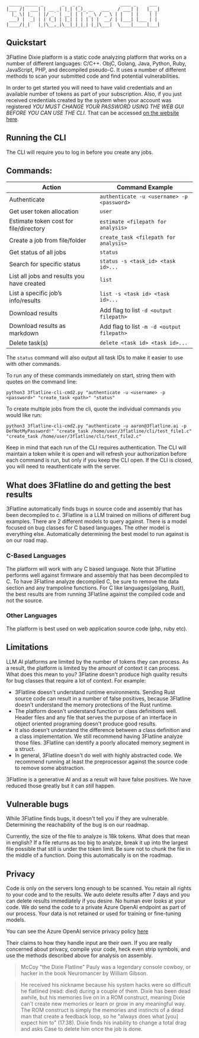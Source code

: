 ```
 _____ _____ _       _   _ _               ____ _     ___ 
|___ /|  ___| | __ _| |_| (_)_ __   ___   / ___| |   |_ _|
  |_ \| |_  | |/ _` | __| | | '_ \ / _ \ | |   | |    | | 
 ___) |  _| | | (_| | |_| | | | | |  __/ | |___| |___ | | 
|____/|_|   |_|\__,_|\__|_|_|_| |_|\___|  \____|_____|___|
```                                

## Quickstart

3Flatline Dixie platform is a static code analyzing platform that works on a number of different languages: C/C++. ObjC, Golang, Java, Python, Ruby, JavaScript, PHP, and decompiled pseudo-C.  It uses a number of different methods to scan your submitted code and find potential vulnerabilities.

In order to get started you will need to have valid credentials and an available number of tokens as part of your subscription.  Also, if you just received credentials created by the system when your account was registered *YOU MUST CHANGE YOUR PASSWORD USING THE WEB GUI BEFORE YOU CAN USE THE CLI*.  That can be accessed [on the website here](https://auth.3flatline.ai/login?client_id=573488kv0r42co4tv0j8qokeko&response_type=code&scope=email+openid+phone&redirect_uri=https%3A%2F%2F3flatline.ai).

## Running the CLI

The CLI will require you to log in before you create any jobs.

## Commands: 
| Action | Command Example |
| -- | -- |
|Authenticate | `authenticate -u <username> -p <password>` |
|Get user token allocation | `user` |
|Estimate token cost for file/directory | `estimate <filepath for analysis>`|
|Create a job from file/folder |`create_task <filepath for analysis>`|
|Get status of all jobs | `status`|
|Search for specific status| `status -s <task_id> <task id>...`|
|List all jobs and results you have created| `list`|
|List a specific job’s info/results| `list -s <task id> <task id>...`|
|Download results| Add flag to list `-d <output filepath>`|
|Download results as markdown| Add flag to list `-m -d <output filepath>`|
|Delete task(s)| `delete <task id> <task id>...`|

The `status` command will also output all task IDs to make it easier to use with other commands.

To run any of these commands immediately on start, string them with quotes on the command line:

```python3 3flatline-cli-cmd2.py "authenticate -u <username> -p <password>" "create_task <path>" "status"```


To create multiple jobs from the cli, quote the individual commands you would like run:

```python3 3flatline-cli-cmd2.py "authenticate -u aaron@3flatline.ai -p DefNotMyPassword!" "create_task /home/user/3flatline/cli/test_file1.c" "create_task /home/user/3flatline/cli/test_file2.c"```


Keep in mind that each run of the CLI requires authentication.  The CLI will maintain a token while it is open and will refresh your authorization before each command is run, but only if you keep the CLI open.  If the CLI is closed, you will need to reauthenticate with the server.  

## What does 3Flatline do and getting the best results

3Flatline automatically finds bugs in source code and assembly that has been decompiled to c. 3Flatline is a LLM trained on millions of different bug examples. There are 2 different models to query against. There is a model focused on bug classes for C based languages. The other model is everything else. Automatically determining the best model to run against is on our road map.

### C-Based Languages
The platform will work with any C based language. Note that 3Flatline performs well against firmware and assembly that has been decompiled to C. To have 3Flatline analyze decompiled C, be sure to remove the data section and any trampoline functions. For C like languages(golang, Rust), the best results are from running 3Flatline against the compiled code and not the source. 


### Other Languages
The platform is best used on web application source code (php, ruby etc). 

## Limitations
LLM AI platforms are limited by the number of tokens they can process. As a result, the platform is limited by the amount of context it can process. What does this mean to you? 3Flatine doesn't produce high quality results for bug classes that require a lot of context. 
For example: 
- 3Flatline doesn't understand runtime environments. Sending Rust source code can result in a number of false positives, because 3Flatline doesn't understand the memory protections of the Rust runtime. 
- The platform doesn't understand function or class definitions well. Header files and any file that serves the purpose of an interface in object oriented programing doesn't produce good results.
- It also doesn't understand the difference between a class definition and a class implementation. We still recommend having 3Flatline analyze those files. 3Flatline can identify a poorly allocated memory segment in a struct.
- In general, 3Flatline doesn't do well with highly abstracted code. We recommend running at least the preprocessor against the source code to remove some abstraction. 

3Flatline is a generative AI and as a result will have false positives. We have reduced those greatly but it can *still* happen.

## Vulnerable bugs
While 3Flatline finds bugs, it doesn't tell you if they are vulnerable. Determining the reachability of the bug is on our roadmap.

Currently, the size of the file to analyze is 18k tokens. What does that mean in english? If a file returns as too big to analyze, break it up into the largest file possible that still is under the token limit. Be sure not to chunk the file in the middle of a function. Doing this automatically is on the roadmap.

## Privacy
Code is only on the servers long enough to be scanned. You retain all rights to your code and to the results. We auto delete results after 7 days and you can delete results immediately if you desire. No human ever looks at your code. We do send the code to a private Azure OpenAI endpoint as part of our process.  Your data is not retained or used for training or fine-tuning models.

You can see the Azure OpenAI service privacy policy [here](https://learn.microsoft.com/en-us/legal/cognitive-services/openai/data-privacy)

Their claims to how they handle input are their own. If you are really concerned about privacy, compile your code, heck even strip symbols, and use the methods described above for analysis on assembly.


> McCoy "the Dixie Flatline" Pauly was a legendary console cowboy, or hacker in the book Neuromancer by William Gibson. 

> He received his nickname because his system hacks were so difficult he flatlined (read: died) during a couple of them. Dixie has been dead awhile, but his memories live on in a ROM construct, meaning Dixie can't create new memories or learn or grow in any meaningful way. The ROM construct is simply the memories and instincts of a dead man that create a feedback loop, so he "always does what [you] expect him to" (17.38). Dixie finds his inability to change a total drag and asks Case to delete him once the job is done.

